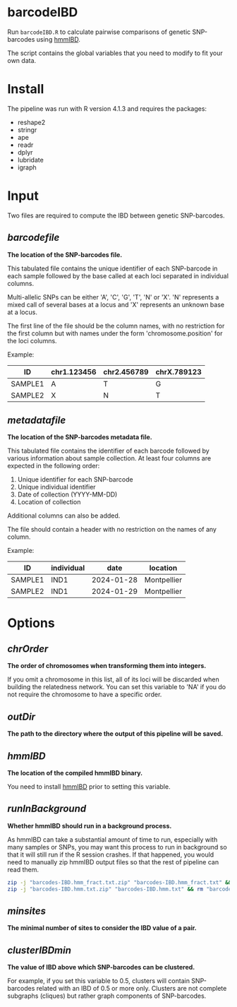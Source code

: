 # barcodeIBD

Run `barcodeIBD.R` to calculate pairwise comparisons of genetic SNP-barcodes using [hmmIBD](https://github.com/glipsnort/hmmIBD).

The script contains the global variables that you need to modify to fit your own data.

# Install

The pipeline was run with R version 4.1.3 and requires the packages:

- reshape2
- stringr
- ape
- readr
- dplyr
- lubridate
- igraph

# Input

Two files are required to compute the IBD between genetic SNP-barcodes.

## *barcodefile*

**The location of the SNP-barcodes file.**

This tabulated file contains the unique identifier of each SNP-barcode in each sample followed by the base called at each loci separated in individual columns.

Multi-allelic SNPs can be either 'A', 'C', 'G', 'T', 'N' or 'X'. 'N' represents a mixed call of several bases at a locus and 'X' represents an unknown base at a locus.

The first line of the file should be the column names, with no restriction for the first column but with names under the form 'chromosome.position' for the loci columns.

Example:

|ID|chr1.123456|chr2.456789|chrX.789123|
|---|---|---|---|
|SAMPLE1|A|T|G|
|SAMPLE2|X|N|T|

## *metadatafile*

**The location of the SNP-barcodes metadata file.**

This tabulated file contains the identifier of each barcode followed by various information about sample collection. At least four columns are expected in the following order:

1. Unique identifier for each SNP-barcode
2. Unique individual identifier
3. Date of collection (YYYY-MM-DD)
4. Location of collection

Additional columns can also be added.

The file should contain a header with no restriction on the names of any column.

Example:

|ID|individual|date|location|
|---|---|---|---|
|SAMPLE1|IND1|2024-01-28| Montpellier |
|SAMPLE2|IND1|2024-01-29|Montpellier|

# Options

## *chrOrder*

**The order of chromosomes when transforming them into integers.** 

If you omit a chromosome in this list, all of its loci will be discarded when building the relatedness network. You can set this variable to 'NA' if you do not require the chromosome to have a specific order.

## *outDir*

**The path to the directory where the output of this pipeline will be saved.**

## *hmmIBD*

**The location of the compiled hmmIBD binary.**

You need to install [hmmIBD](https://github.com/glipsnort/hmmIBD) prior to setting this variable.

## *runInBackground*

**Whether hmmIBD should run in a background process.**

As hmmIBD can take a substantial amount of time to run, especially with many samples or SNPs, you may want this process to run in background so that it will still run if the R session crashes. If that happened, you would need to manually zip hmmIBD output files so that the rest of pipeline can read them.

```bash
zip -j "barcodes-IBD.hmm_fract.txt.zip" "barcodes-IBD.hmm_fract.txt" && rm "barcodes-IBD.hmm_fract.txt"
zip -j "barcodes-IBD.hmm.txt.zip" "barcodes-IBD.hmm.txt" && rm "barcodes-IBD.hmm.txt"
```

## *minsites*

**The minimal number of sites to consider the IBD value of a pair.**

## *clusterIBDmin*

**The value of IBD above which SNP-barcodes can be clustered.**

For example, if you set this variable to 0.5, clusters will contain SNP-barcodes related with an IBD of 0.5 or more only. Clusters are not complete subgraphs (cliques) but rather graph components of SNP-barcodes.
